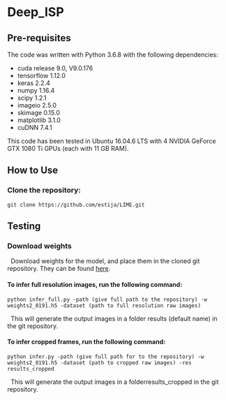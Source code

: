 # Deep_ISP

## Pre-requisites
The code was written with Python 3.6.8 with the following dependencies:
* cuda release 9.0, V9.0.176
* tensorflow 1.12.0
* keras 2.2.4
* numpy 1.16.4
* scipy 1.2.1
* imageio 2.5.0
* skimage 0.15.0
* matplotlib 3.1.0
* cuDNN 7.4.1

This code has been tested in Ubuntu 16.04.6 LTS with 4 NVIDIA GeForce GTX 1080 Ti GPUs (each with 11 GB RAM).

## How to Use 
### Clone the repository:
```
git clone https://github.com/estija/LIME.git
```
## Testing 

### Download weights

&nbsp; Download weights for the model, and place them in the cloned git repository. They can be found [here]().

#### To infer full resolution images, run the following command:

```
python infer_full.py -path (give full path to the repository) -w weights2_0191.h5 -dataset (path to full resolution raw images)
```
&nbsp; This will generate the output images in a folder results (default name) in the git repository.

#### To infer cropped frames, run the following command:

```
python infer.py -path (give full path for to the repository) -w weights2_0191.h5 -dataset (path to cropped raw images) -res results_cropped 
```
&nbsp; This will generate the output images in a folderresults_cropped in the git repository.


